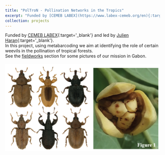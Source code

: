 ```yaml
---
title: "PolTroN - Pollination Networks in the Tropics"
excerpt: "Funded by [CEMEB LABEX](https://www.labex-cemeb.org/en){:target='_blank'} and led by [Julien Haran](https://julienharan.wixsite.com/jharan){:target='_blank'}.<br/>In this project, using metabarcoding we aim at identifying the role of certain weevils in the pollination of tropical forests.<br/>See the [fieldworks](/fieldworks/) section for some pictures of our mission in Gabon.<br/><br/><img src='/images/Poltron-project-1.png' width='500'>"
collection: projects
---
```


Funded by [CEMEB LABEX](https://www.labex-cemeb.org/en){:target='_blank'} and led by [Julien Haran](https://julienharan.wixsite.com/jharan){:target='_blank'}.<br/>In this project, using metabarcoding we aim at identifying the role of certain weevils in the pollination of tropical forests.<br/>See the [fieldworks](/fieldworks/) section for some pictures of our mission in Gabon.<br/><br/><img src='/images/Poltron-project-1.png'>
